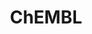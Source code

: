 ---
layout: default
bigquery: https://console.cloud.google.com/bigquery?p=patents-public-data&d=ebi_chembl&page=dataset
citation: '"The ChEMBL database in 2017." Anna Gaulton, Anne Hersey, Michał Nowotka,
  A Patrícia Bento, Jon Chambers, David Mendez, Prudence Mutowo, Francis Atkinson,
  Louisa J Bellis, Elena Cibrián-Uhalte, Mark Davies, Nathan Dedman, Anneli Karlsson,
  María Paula Magariños, John P Overington, George Papadatos, Ines Smit, Andrew R
  Leach Nucleic acids Research (2017) 45 (Database Issue), D945-D954'
contributors: European Bioinformatics Institute
cost: None
description: ChEMBL Data is a manually curated database of small molecules used in
  drug discovery, including information about existing patented drugs.
documentation: 'schema: https://www.ebi.ac.uk/chembl/db_schema


  '
last_edit: 04/09/2022, 09:59:55
location: https://console.cloud.google.com/marketplace/product/google_patents_public_datasets/chembl
maintained_by: EMBL-EBI, an outstation of European Molecular Biology Laboratory
related_publications: '

  ChEMBL: towards direct deposition of bioassay data.


  Mendez D, Gaulton A, Bento AP, Chambers J, De Veij M, Félix E, Magariños MP, Mosquera
  JF, Mutowo P, Nowotka M, Gordillo-Marañón M, Hunter F, Junco L, Mugumbate G, Rodriguez-Lopez
  M, Atkinson F, Bosc N, Radoux CJ, Segura-Cabrera A, Hersey A, Leach AR.


  — Nucleic Acids Res. 2019; 47(D1):D930-D940. doi: 10.1093/nar/gky1075

  '
schema_fields:
- molregno
- cell_source_tissue
- research_stem
- sitecomp_id
- db_version
- alogp
- acd_most_bpka
- mec_id
- level1_description
- journal
- standard_flag
- class_level
- last_active
- assay_cell_type
- assay_organism
- hba
- standard_inchi
- met_conversion
- actsm_id
- subgroup
- warning_country
- name
- acd_logd
- ass_cls_map_id
- who_name
- last_page
- job_id
- ref_url
- l4
- rgid
- activity_count
- parent_go_id
- max_phase_for_ind
- innovator_company
- l2
- structure_type
- comp_go_id
- comments
- prediction_method
- status
- component_id
- domain_type
- confidence
- alert_set_id
- parent_molregno
- drugind_id
- published_value
- protein_class_synonym
- binding_site_comment
- cx_logp
- confidence_score
- type
- assay_type
- go_id
- parameter_type
- withdrawn_flag
- standard_relation
- standard_upper_value
- level3_description
- irac_code
- level2_description
- pchembl_value
- tax_id
- domain_id
- usan_stem_definition
- volume
- version
- updated_on
- therapeutic_flag
- alert_id
- published_relation
- priority
- component_synonym
- cellosaurus_id
- db_source
- source_domain_id
- formulation_id
- patent_use_code
- full_mwt
- ref_id
- assay_param_id
- uo_units
- chembl_id
- caloha_id
- mol_irac_id
- parent_type
- entity_id
- withdrawn_reason
- src_compound_id
- pubmed_id
- assay_tissue
- cell_description
- relationship_desc
- nda_type
- compd_id
- mc_organism
- efo_term
- src_id
- warning_type
- dosage_form
- units
- usan_substem
- assay_tax_id
- prodrug
- withdrawn_country
- aidx
- acd_logp
- disease_efficacy
- submission_date
- annotation
- chirality
- label
- molecular_species
- molsyn_id
- dosed_ingredient
- drug_record_id
- canonical_smiles
- species_group_flag
- aromatic_rings
- warning_description
- max_phase
- value
- met_comment
- aspect
- text_value
- orig_description
- enzyme_tid
- targcomp_id
- product_id
- site_name
- assay_class_id
- tissue_id
- metabolite_record_id
- molfile
- atc_code
- cx_logd
- level1
- qudt_units
- ddd_comment
- irac_class_id
- ridx
- warning_id
- ro3_pass
- hrac_class_id
- molecule_type
- cl_lincs_id
- src_assay_id
- domain_description
- assay_source
- active_ingredient
- efo_id
- indication_class
- record_id
- mutation
- ingredient
- trade_name
- direct_interaction
- result_flag
- cell_ontology_id
- assay_desc
- active_molregno
- description
- stem
- predbind_id
- parenteral
- parameter_value
- usan_stem_id
- level4_description
- rtb
- helm_notation
- assay_subcellular_fraction
- heavy_atoms
- mechanism_comment
- site_id
- warning_year
- who_extra
- normal_range_min
- stat
- smid
- source
- mc_target_accession
- res_stem_id
- level4
- inorganic_flag
- pathway_key
- doi
- cell_source_tax_id
- ad_type
- tbl
- comp_class_id
- l5
- hba_lipinski
- previous_company
- organism
- set_name
- standard_type
- level5
- bao_format
- sequence
- updated_by
- standard_inchi_key
- log_id
- ddd_id
- homologue
- oral
- bto_id
- compound_name
- first_in_class
- bao_id
- protein_class_id
- ddd_units
- patent_id
- approval_date
- alert_name
- sequence_md5sum
- oc_id
- level3
- title
- src_description
- src_short_name
- cx_most_bpka
- compsyn_id
- mol_atc_id
- activity_comment
- variant_id
- uberon_id
- assay_category
- bei
- potential_duplicate
- mechanism_of_action
- l1
- creation_date
- num_alerts
- ddd_value
- downgraded
- sei
- warnref_id
- standard_text_value
- component_type
- num_ro5_violations
- curation_comment
- chebi_par_id
- biocomp_id
- abstract
- pref_name
- target_desc
- cell_id
- substrate_record_id
- availability_type
- company
- mol_hrac_id
- protclasssyn_id
- curated_by
- country
- start_position
- lle
- isoform
- doc_id
- first_approval
- drug_product_flag
- major_class
- strength
- patent_expire_date
- l3
- mol_frac_id
- mecref_id
- l8
- full_molformula
- warning_class
- l7
- as_id
- psa
- relationship
- related_tid
- hrac_code
- issue
- tid_fixed
- frac_class_id
- path
- pathway_id
- ref_type
- mesh_id
- prod_pat_id
- polymer_flag
- toid
- protein_class_desc
- cell_name
- natural_product
- clo_id
- standard_value
- data_validity_comment
- indref_id
- cell_source_organism
- targrel_id
- published_type
- hbd_lipinski
- l6
- usan_year
- publication_number
- target_type
- parent_id
- compound_key
- molecular_mechanism
- topical
- level2
- cpd_str_alert_id
- domain_name
- stem_class
- num_lipinski_ro5_violations
- idx
- black_box_warning
- mw_monoisotopic
- target_mapping
- assay_id
- class_type
- year
- activity_id
- ap_id
- relation
- published_units
- action_type
- mesh_heading
- normal_range_max
- smarts
- mw_freebase
- met_id
- relationship_type
- accession
- drug_substance_flag
- co_stem_id
- withdrawn_year
- site_residues
- syn_type
- usan_stem
- enzyme_name
- patent_no
- frac_code
- le
- mc_tax_id
- applicant_full_name
- std_act_id
- delist_flag
- synonyms
- metref_id
- definition
- entity_type
- cidx
- qed_weighted
- assay_strain
- cx_most_apka
- upper_value
- mc_target_type
- standard_units
- tid
- mc_target_name
- end_position
- first_page
- withdrawn_class
- doc_type
- selectivity_comment
- short_name
- assay_test_type
- bao_endpoint
- route
- ddd_admr
- hbd
- authors
- acd_most_apka
shortname: chembl
tags:
- biotechnology
- health
- chemical
- bioinformatics
- medical
terms_of_use: CC BY-SA 3.0
title: ChEMBL
uuid: e232a192-965c-4ec9-904c-155b6dfe56c5
---